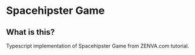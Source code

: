 ﻿Spacehipster Game
========

## What is this?
Typescript implementation of Spacehipster Game from ZENVA.com tutorial.